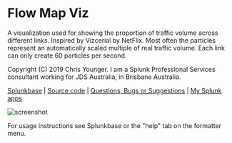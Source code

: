 # Flow Map Viz

A visualization used for showing the proportion of traffic volume across different links. Inspired by Vizcerial by NetFlix. Most often the particles represent an automatically scaled multiple of real traffic volume. Each link can only create 60 particles per second.

Copyright (C) 2019 Chris Younger. I am a Splunk Professional Services consultant working for JDS Australia, in Brisbane Australia.


[Splunkbase](https://splunkbase.splunk.com/app/4657/#/details) | [Source code](https://github.com/ChrisYounger/flow_map_viz) |  [Questions, Bugs or Suggestions](https://answers.splunk.com/app/questions/4657.html) | [My Splunk apps](https://splunkbase.splunk.com/apps/#/author/chrisyoungerjds)

![screenshot](https://raw.githubusercontent.com/ChrisYounger/flow_map_viz/master/appserver/static/demo.png)

For usage instructions see Splunkbase or the "help" tab on the formatter menu.

